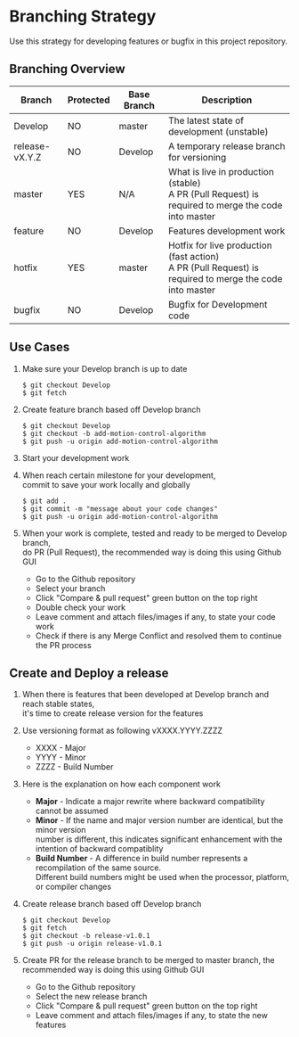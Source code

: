 # Branching Strategy

Use this strategy for developing features or bugfix in this project repository.


## Branching Overview

| Branch         | Protected | Base Branch | Description                                                                                                |
|----------------|-----------|-------------|------------------------------------------------------------------------------------------------------------|
| Develop        | NO        | master      | The latest state of development (unstable)                                                                 |
| release-vX.Y.Z | NO        | Develop     | A temporary release branch for versioning                                                                  |
| master         | YES       | N/A         | What is live in production (stable)<br> A PR (Pull Request) is required to merge the code into master      |
| feature        | NO        | Develop     | Features development work                                                                                  |
| hotfix         | YES       | master      | Hotfix for live production (fast action)<br> A PR (Pull Request) is required to merge the code into master |
| bugfix         | NO        | Develop     | Bugfix for Development code                                                                                |


## Use Cases

1. Make sure your Develop branch is up to date
    ```
    $ git checkout Develop
    $ git fetch
    ```

2. Create feature branch based off Develop branch
    ```
    $ git checkout Develop
    $ git checkout -b add-motion-control-algorithm
    $ git push -u origin add-motion-control-algorithm
    ```

3. Start your development work

4. When reach certain milestone for your development,
<br/>commit to save your work locally and globally
    ```
    $ git add .
    $ git commit -m "message about your code changes"
    $ git push -u origin add-motion-control-algorithm
    ```

5. When your work is complete, tested and ready to be merged to Develop branch,
<br/>do PR (Pull Request), the recommended way is doing this using Github GUI
    * Go to the Github repository
    * Select your branch
    * Click "Compare & pull request" green button on the top right
    * Double check your work
    * Leave comment and attach files/images if any, to state your code work
    * Check if there is any Merge Conflict and resolved them to continue the PR process


## Create and Deploy a release

1. When there is features that been developed at Develop branch and reach stable states,
<br>it's time to create release version for the features

2. Use versioning format as following vXXXX.YYYY.ZZZZ
    * XXXX - Major
    * YYYY - Minor
    * ZZZZ - Build Number

3. Here is the explanation on how each component work
    * **Major** - Indicate a major rewrite where backward compatibility cannot be assumed
    * **Minor** - If the name and major version number are identical, but the minor version<br>number is different, this indicates significant enhancement with the intention of backward compatiblity
    * **Build Number** - A difference in build number represents a recompilation of the same source.<br>Different build numbers might be used when the processor, platform, or compiler changes

4. Create release branch based off Develop branch
    ```
    $ git checkout Develop
    $ git fetch
    $ git checkout -b release-v1.0.1
    $ git push -u origin release-v1.0.1
    ```

5. Create PR for the release branch to be merged to master branch, the recommended way is doing this using Github GUI
    * Go to the Github repository
    * Select the new release branch
    * Click "Compare & pull request" green button on the top right
    * Leave comment and attach files/images if any, to state the new features

